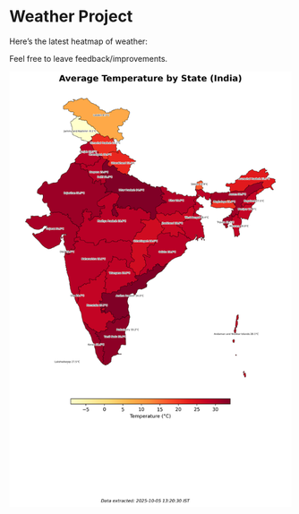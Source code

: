 # Weather Project

Here’s the latest heatmap of weather:

Feel free to leave feedback/improvements.

![India Heatmap](docs/assets/india_heatmap.png?v=E22349)
